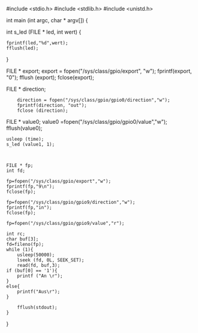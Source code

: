 #include <stdio.h>
#include <stdlib.h>
#include <unistd.h>
 
int main (int argc, char * argv[])
{

int s_led (FILE * led, int wert)
{

	fprintf(led,"%d",wert);
	fflush(led);
}

FILE * export;
        export = fopen("/sys/class/gpio/export", "w");
        fprintf(export, "0");
        fflush (export);
        fclose(export);
        
        
FILE * direction;

        direction = fopen("/sys/class/gpio/gpio0/direction","w");
        fprintf(direction, "out");
        fclose (direction);
FILE * value0;
        value0 =fopen("/sys/class/gpio/gpio0/value","w");
        fflush(value0);
        

	usleep (time);
	s_led (value1, 1);


	
	FILE * fp;
	int fd;
	
	fp=fopen("/sys/class/gpio/export","w");
	fprintf(fp,"9\n");
	fclose(fp);
	
	fp=fopen("/sys/class/gpio/gpio9/direction","w");
	fprintf(fp,"in");
	fclose(fp);
	
	fp=fopen("/sys/class/gpio/gpio9/value","r");
	
	int rc;
	char buf[3];
	fd=fileno(fp);
	while (1){
		usleep(50000);
		lseek (fd, 0L, SEEK_SET);
		read(fd, buf,3);
	if (buf[0] == '1'){
		printf ("An \r");
	}
	else{
		printf("Aus\r");
	}	
	
		fflush(stdout);
	}

	
}

